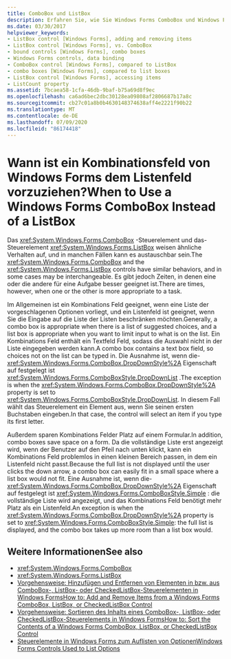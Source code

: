 ```yaml
---
title: ComboBox und ListBox
description: Erfahren Sie, wie Sie Windows Forms ComboBox und Windows Forms ListBox verwenden, und erfahren Sie, wie Sie erkennen, wenn eine oder die andere besser für eine Aufgabe geeignet ist.
ms.date: 03/30/2017
helpviewer_keywords:
- ListBox control [Windows Forms], adding and removing items
- ListBox control [Windows Forms], vs. ComboBox
- bound controls [Windows Forms], combo boxes
- Windows Forms controls, data binding
- ComboBox control [Windows Forms], compared to ListBox
- combo boxes [Windows Forms], compared to list boxes
- ListBox control [Windows Forms], accessing items
- ListCount property
ms.assetid: 7bcaea58-1cfa-46db-9baf-b75a69d8f9ec
ms.openlocfilehash: ca6ad6bec2dbc30128ea09808af2806687b17a8c
ms.sourcegitcommit: cb27c01a8b0b4630148374638aff4e2221f90b22
ms.translationtype: MT
ms.contentlocale: de-DE
ms.lasthandoff: 07/09/2020
ms.locfileid: "86174418"
---
```

# <a name="when-to-use-a-windows-forms-combobox-instead-of-a-listbox"></a><span data-ttu-id="56556-103">Wann ist ein Kombinationsfeld von Windows Forms dem Listenfeld vorzuziehen?</span><span class="sxs-lookup"><span data-stu-id="56556-103">When to Use a Windows Forms ComboBox Instead of a ListBox</span></span>
<span data-ttu-id="56556-104">Das <xref:System.Windows.Forms.ComboBox> -Steuerelement und das-Steuerelement <xref:System.Windows.Forms.ListBox> weisen ähnliche Verhalten auf, und in manchen Fällen kann es austauschbar sein.</span><span class="sxs-lookup"><span data-stu-id="56556-104">The <xref:System.Windows.Forms.ComboBox> and the <xref:System.Windows.Forms.ListBox> controls have similar behaviors, and in some cases may be interchangeable.</span></span> <span data-ttu-id="56556-105">Es gibt jedoch Zeiten, in denen eine oder die andere für eine Aufgabe besser geeignet ist.</span><span class="sxs-lookup"><span data-stu-id="56556-105">There are times, however, when one or the other is more appropriate to a task.</span></span>  
  
 <span data-ttu-id="56556-106">Im Allgemeinen ist ein Kombinations Feld geeignet, wenn eine Liste der vorgeschlagenen Optionen vorliegt, und ein Listenfeld ist geeignet, wenn Sie die Eingabe auf die Liste der Listen beschränken möchten.</span><span class="sxs-lookup"><span data-stu-id="56556-106">Generally, a combo box is appropriate when there is a list of suggested choices, and a list box is appropriate when you want to limit input to what is on the list.</span></span> <span data-ttu-id="56556-107">Ein Kombinations Feld enthält ein Textfeld Feld, sodass die Auswahl nicht in der Liste eingegeben werden kann.</span><span class="sxs-lookup"><span data-stu-id="56556-107">A combo box contains a text box field, so choices not on the list can be typed in.</span></span> <span data-ttu-id="56556-108">Die Ausnahme ist, wenn die- <xref:System.Windows.Forms.ComboBox.DropDownStyle%2A> Eigenschaft auf festgelegt ist <xref:System.Windows.Forms.ComboBoxStyle.DropDownList> .</span><span class="sxs-lookup"><span data-stu-id="56556-108">The exception is when the <xref:System.Windows.Forms.ComboBox.DropDownStyle%2A> property is set to <xref:System.Windows.Forms.ComboBoxStyle.DropDownList>.</span></span> <span data-ttu-id="56556-109">In diesem Fall wählt das Steuerelement ein Element aus, wenn Sie seinen ersten Buchstaben eingeben.</span><span class="sxs-lookup"><span data-stu-id="56556-109">In that case, the control will select an item if you type its first letter.</span></span>  
  
 <span data-ttu-id="56556-110">Außerdem sparen Kombinations Felder Platz auf einem Formular.</span><span class="sxs-lookup"><span data-stu-id="56556-110">In addition, combo boxes save space on a form.</span></span> <span data-ttu-id="56556-111">Da die vollständige Liste erst angezeigt wird, wenn der Benutzer auf den Pfeil nach unten klickt, kann ein Kombinations Feld problemlos in einen kleinen Bereich passen, in dem ein Listenfeld nicht passt.</span><span class="sxs-lookup"><span data-stu-id="56556-111">Because the full list is not displayed until the user clicks the down arrow, a combo box can easily fit in a small space where a list box would not fit.</span></span> <span data-ttu-id="56556-112">Eine Ausnahme ist, wenn die- <xref:System.Windows.Forms.ComboBox.DropDownStyle%2A> Eigenschaft auf festgelegt ist <xref:System.Windows.Forms.ComboBoxStyle.Simple> : die vollständige Liste wird angezeigt, und das Kombinations Feld benötigt mehr Platz als ein Listenfeld.</span><span class="sxs-lookup"><span data-stu-id="56556-112">An exception is when the <xref:System.Windows.Forms.ComboBox.DropDownStyle%2A> property is set to <xref:System.Windows.Forms.ComboBoxStyle.Simple>: the full list is displayed, and the combo box takes up more room than a list box would.</span></span>  
  
## <a name="see-also"></a><span data-ttu-id="56556-113">Weitere Informationen</span><span class="sxs-lookup"><span data-stu-id="56556-113">See also</span></span>

- <xref:System.Windows.Forms.ComboBox>
- <xref:System.Windows.Forms.ListBox>
- [<span data-ttu-id="56556-114">Vorgehensweise: Hinzufügen und Entfernen von Elementen in bzw. aus ComboBox-, ListBox- oder CheckedListBox-Steuerelementen in Windows Forms</span><span class="sxs-lookup"><span data-stu-id="56556-114">How to: Add and Remove Items from a Windows Forms ComboBox, ListBox, or CheckedListBox Control</span></span>](add-and-remove-items-from-a-wf-combobox.md)
- [<span data-ttu-id="56556-115">Vorgehensweise: Sortieren des Inhalts eines ComboBox-, ListBox- oder CheckedListBox-Steuerelements in Windows Forms</span><span class="sxs-lookup"><span data-stu-id="56556-115">How to: Sort the Contents of a Windows Forms ComboBox, ListBox, or CheckedListBox Control</span></span>](sort-the-contents-of-a-wf-combobox-listbox-or-checkedlistbox-control.md)
- [<span data-ttu-id="56556-116">Steuerelemente in Windows Forms zum Auflisten von Optionen</span><span class="sxs-lookup"><span data-stu-id="56556-116">Windows Forms Controls Used to List Options</span></span>](windows-forms-controls-used-to-list-options.md)
